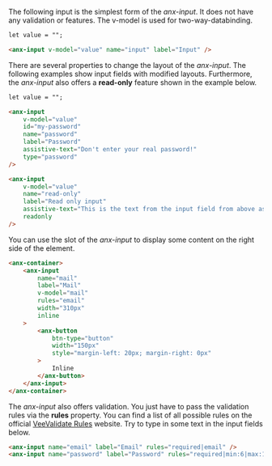 The following input is the simplest form of the *anx-input*. It does not have any validation or features. The v-model is used for two-way-databinding.

```html
let value = "";

<anx-input v-model="value" name="input" label="Input" />
```

There are several properties to change the layout of the *anx-input*. The following examples show input fields with modified layouts. Furthermore, the *anx-input* also offers a **read-only** feature shown in the example below.

```html
let value = "";

<anx-input 
    v-model="value"
    id="my-password"
    name="password"
    label="Password"
    assistive-text="Don't enter your real password!"
    type="password"
/>

<anx-input
    v-model="value"
    name="read-only"
    label="Read only input"
    assistive-text="This is the text from the input field from above as read only"
    readonly
/>
```

You can use the slot of the *anx-input* to display some content on the right side of the element.

```html
<anx-container>
    <anx-input
        name="mail"
        label="Mail"
        v-model="mail"
        rules="email"
        width="310px"
        inline
    >
        <anx-button
            btn-type="button"
            width="150px"
            style="margin-left: 20px; margin-right: 0px"
        >
            Inline
        </anx-button>
    </anx-input>
</anx-container>
```

The *anx-input* also offers validation. You just have to pass the validation rules via the **rules** property. You can find a list of all possible rules on the official [VeeValidate Rules](https://vee-validate.logaretm.com/v2/guide/rules.html) website. Try to type in some text in the input fields below.

```html
<anx-input name="email" label="Email" rules="required|email" />
<anx-input name="password" label="Password" rules="required|min:6|max:12" type="password" />
```